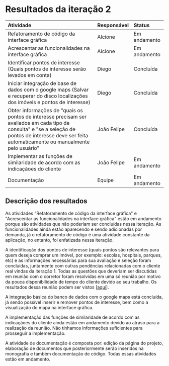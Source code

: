 # Resultados da iteração 2 #

| **Atividade** | **Responsável** | **Status** |
|:--------------|:----------------|:-----------|
|Refatoramento de código da interface gráfica|Alcione          |Em andamento|
|Acrescentar as funcionalidades na interface gráfica|Alcione          |Em andamento|
|Identificar pontos de interesse (Quais pontos de interesse serão levados em conta)|Diego            |Concluída   |
|Iniciar integração de base de dados com o google maps (Salvar e recuperar do disco localizações dos imóveis e pontos de interesse) |Diego            |Concluída   |
|Obter informações de "quais os pontos de interesse precisam ser avaliados em cada tipo de consulta" e "se a seleção de pontos de interesse deve ser feita automaticamente ou manualmente pelo usuário"|João Felipe      |Concluída   |
|Implementar as funções de similaridade de acordo com as indicaçãoes do cliente|João Felipe      |Em andamento|
|Documentação   |Equipe           |Em andamento|

## Descrição dos resultados ##

As atividades "Refatoramento de código da interface gráfica" e "Acrescentar as funcionalidades na interface gráfica" estão em andamento porque são atividades que não poderiam ser concluídas nessa iteração. As funcionalidades ainda estão aparecendo e sendo adicionadas por demanda, já o refatoramento de código é uma atividade constante da aplicação, no entanto, foi enfatizada nessa iteração.

A identificação dos pontos de interesse (quais pontos são relevantes para quem deseja comprar um imóvel, por exemplo: escolas, hospitais, parques, etc) e as informações necessárias para sua avaliação e seleção foram concluídas, juntamente com outras pendências relacionadas com o cliente real vindas da iteração 1. Todas as questões que deveriam ser discutidas em reunião com o corretor foram resolvidas em uma só reunião por motivo da pouca disponibilidade de tempo do cliente devido ao seu trabalho. Os resultados dessa reunião podem ser vistos [[aqui](http://larbc.googlecode.com/files/Reuni%C3%A3o%20com%20Glauber.doc)].

A integração básica do banco de dados com o google maps está concluída, já sendo possível inserir e remover pontos de interesse, bem como a visualização do mapa na interface gráfica.

A implementação das funções de similaridade de acordo com as indicaçãoes do cliente ainda estão em andamento devido ao atraso para a realização da reunião. Não tínhamos informações suficientes para prosseguir a implementação.

A atividade de documentação é composta por: edição da página do projeto, elaboração de documentos que posteriormente serão inseridos na monografia e também documentação de código. Todas essas atividades estão em andamento.